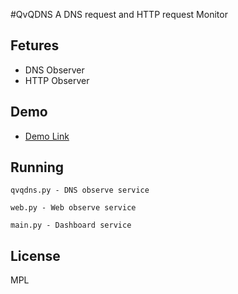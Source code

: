 #QvQDNS
A DNS request and HTTP request Monitor 

## Fetures
* DNS Observer
* HTTP Observer

## Demo
* [Demo Link](http://qvq.io)

## Running
```
qvqdns.py - DNS observe service

web.py - Web observe service

main.py - Dashboard service
```

## License
MPL